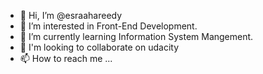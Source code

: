 - 👋 Hi, I’m @esraahareedy
- 👀 I’m interested in Front-End Development.
- 🌱 I’m currently learning Information System Mangement.
- 💞️ I'm looking to collaborate on udacity 
- 📫 How to reach me ...

<!---
esraahareedy/esraahareedy is a ✨ special ✨ repository because its `README.md` (this file) appears on your GitHub profile.
You can click the Preview link to take a look at your changes.
--->
